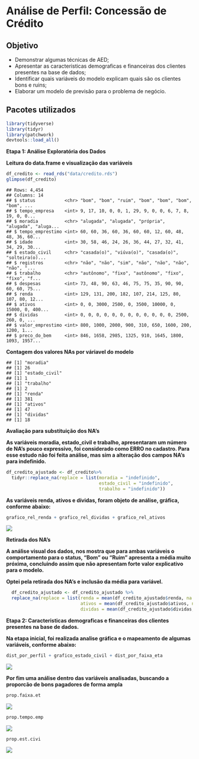 
# Análise de Perfil: Concessão de Crédito

## Objetivo

  - Demonstrar algumas técnicas de AED;
  - Apresentar as caracteristicas demograficas e financeiras dos
    clientes presentes na base de dados;
  - Identificar quais variáveis do modelo explicam quais são os clientes
    bons e ruins;
  - Elaborar um modelo de previsão para o problema de negócio.

## Pacotes utilizados

``` r
library(tidyverse)
library(tidyr)
library(patchwork)
devtools::load_all()
```

**Etapa 1: Análise Exploratória dos Dados**

**Leitura do data.frame e visualização das variáveis**

``` r
df_credito <- read_rds("data/credito.rds")
glimpse(df_credito)
```

    ## Rows: 4,454
    ## Columns: 14
    ## $ status           <chr> "bom", "bom", "ruim", "bom", "bom", "bom", "bom", ...
    ## $ tempo_empresa    <int> 9, 17, 10, 0, 0, 1, 29, 9, 0, 0, 6, 7, 8, 19, 0, 0...
    ## $ moradia          <chr> "alugada", "alugada", "própria", "alugada", "aluga...
    ## $ tempo_emprestimo <int> 60, 60, 36, 60, 36, 60, 60, 12, 60, 48, 48, 36, 60...
    ## $ idade            <int> 30, 58, 46, 24, 26, 36, 44, 27, 32, 41, 34, 29, 30...
    ## $ estado_civil     <chr> "casada(o)", "viúva(o)", "casada(o)", "solteira(o)...
    ## $ registros        <chr> "não", "não", "sim", "não", "não", "não", "não", "...
    ## $ trabalho         <chr> "autônomo", "fixo", "autônomo", "fixo", "fixo", "f...
    ## $ despesas         <int> 73, 48, 90, 63, 46, 75, 75, 35, 90, 90, 60, 60, 75...
    ## $ renda            <int> 129, 131, 200, 182, 107, 214, 125, 80, 107, 80, 12...
    ## $ ativos           <int> 0, 0, 3000, 2500, 0, 3500, 10000, 0, 15000, 0, 400...
    ## $ dividas          <int> 0, 0, 0, 0, 0, 0, 0, 0, 0, 0, 0, 0, 2500, 260, 0, ...
    ## $ valor_emprestimo <int> 800, 1000, 2000, 900, 310, 650, 1600, 200, 1200, 1...
    ## $ preco_do_bem     <int> 846, 1658, 2985, 1325, 910, 1645, 1800, 1093, 1957...

**Contagem dos valores NAs por váriavel do modelo**

    ## [1] "moradia"
    ## [1] 26
    ## [1] "estado_civil"
    ## [1] 1
    ## [1] "trabalho"
    ## [1] 2
    ## [1] "renda"
    ## [1] 381
    ## [1] "ativos"
    ## [1] 47
    ## [1] "dividas"
    ## [1] 18

**Avaliação para substituição dos NA’s**

**As variáveis moradia, estado\_civil e trabalho, apresentaram um número
de NA’s pouco expressivo, foi considerado como ERRO no cadastro. Para
esse estudo não foi feita análise, mas sim a alteração dos campos NA’s
para indefinido.**

``` r
df_credito_ajustado <- df_credito%>%
  tidyr::replace_na(replace = list(moradia = "indefinido",
                                   estado_civil = "indefinido",
                                   trabalho = "indefinido"))
```

**As variáveis renda, ativos e dívidas, foram objeto de análise,
gráfica, conforme abaixo:**

``` r
grafico_rel_renda + grafico_rel_dividas + grafico_rel_ativos 
```

![](README_files/figure-gfm/unnamed-chunk-6-1.png)<!-- -->

**Retirada dos NA’s**

**A análise visual dos dados, nos mostra que para ambas variáveis o
comportamento para o status, “Bom” ou “Ruim” apresenta a média muito
próxima, concluindo assim que não apresentam forte valor explicativo
para o modelo.**

**Optei pela retirada dos NA’s e inclusão da média para variável.**

``` r
  df_credito_ajustado <- df_credito_ajustado %>%
  replace_na(replace = list(renda = mean(df_credito_ajustado$renda, na.rm = TRUE),
                            ativos = mean(df_credito_ajustado$ativos, na.rm = TRUE),
                            dividas = mean(df_credito_ajustado$dividas, na.rm = TRUE)))
```

**Etapa 2: Caracteristicas demograficas e financeiras dos clientes
presentes na base de dados.**

**Na etapa inicial, foi realizada analise gráfica e o mapeamento de
algumas variáveis, conforme abaixo:**

``` r
dist_por_perfil + grafico_estado_civil + dist_por_faixa_eta
```

![](README_files/figure-gfm/unnamed-chunk-9-1.png)<!-- -->

**Por fim uma análise dentro das variáveis analisadas, buscando a
proporcão de bons pagadores de forma ampla**

``` r
prop.faixa.et
```

![](README_files/figure-gfm/unnamed-chunk-11-1.png)<!-- -->

``` r
prop.tempo.emp
```

![](README_files/figure-gfm/unnamed-chunk-12-1.png)<!-- -->

``` r
prop.est.civi 
```

![](README_files/figure-gfm/unnamed-chunk-13-1.png)<!-- -->
